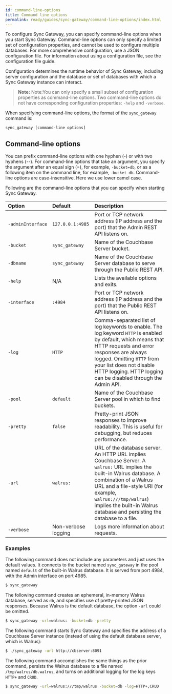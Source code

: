 ```yaml
---
id: command-line-options
title: Command line options
permalink: ready/guides/sync-gateway/command-line-options/index.html
---
```


To configure Sync Gateway, you can specify command-line options when you start Sync Gateway. Command-line options can only specify a limited set of configuration properties, and cannot be used to configure multiple databases. For more comprehensive configuration, use a JSON configuration file. For information about using a configuration file, see the configuration file guide.

Configuration determines the runtime behavior of Sync Gateway, including server configuration and the database or set of databases with which a Sync Gateway instance can interact.

> **Note:** Note:You can only specify a small subset of configuration properties as command-line options. Two command-line options do not have corresponding configuration properties: `-help` and `-verbose`.

When specifying command-line options, the format of the `sync_gateway` command is:

```bash
sync_gateway [command-line options]
```

## Command-line options

You can prefix command-line options with one hyphen (-) or with two hyphens (--). For command-line options that take an argument, you specify the argument after an equal sign (=), for example, `-bucket=db`, or as a following item on the command line, for example, `-bucket db`. Command-line options are case-insensitive. Here we use lower camel case.

Following are the command-line options that you can specify when starting Sync Gateway.

|Option|Default|Description|
|:-----|:------|:----------|
|`‑adminInterface`|`127.0.0.1:4985`|Port or TCP network address (IP address and the port) that the Admin REST API listens on.|
|`-bucket`|`sync_gateway`|Name of the Couchbase Server bucket.|
|`-dbname`|`sync_gateway`|Name of the Couchbase Server database to serve through the Public REST API.|
|`-help`|N/A|Lists the available options and exits.|
|`-interface`|`:4984`|Port or TCP network address (IP address and the port) that the Public REST API listens on.|
|`-log`|`HTTP`|Comma-separated list of log keywords to enable. The log keyword `HTTP` is enabled by default, which means that HTTP requests and error responses are always logged. Omitting `HTTP` from your list does not disable HTTP logging. HTTP logging can be disabled through the Admin API.|
|`-pool`|`default`|Name of the Couchbase Server pool in which to find buckets.|
|`-pretty`|`false`|Pretty-print JSON responses to improve readability. This is useful for debugging, but reduces performance.|
|`-url`|`walrus:`|URL of the database server. An HTTP URL implies Couchbase Server. A `walrus:` URL implies the built-in Walrus database. A combination of a Walrus URL and a file-style URI (for example, `walrus:///tmp/walrus`) implies the built-in Walrus database and persisting the database to a file.|
|`-verbose`|Non-verbose logging|Logs more information about requests.|

### Examples

The following command does not include any parameters and just uses the default values. It connects to the bucket named `sync_gateway` in the pool named `default` of the built-in Walrus database. It is served from port 4984, with the Admin interface on port 4985.

```bash
$ sync_gateway
```

The following command creates an ephemeral, in-memory Walrus database, served as `db`, and specifies use of pretty-printed JSON responses. Because Walrus is the default database, the option `-url` could be omitted.

```bash
$ sync_gateway -url=walrus: -bucket=db -pretty
```

The following command starts Sync Gateway and specifies the address of a Couchbase Server instance (instead of using the default database server, which is Walrus):

```bash
$ ./sync_gateway -url http://cbserver:8091
```

The following command accomplishes the same things as the prior command, persists the Walrus database to a file named `/tmp/walrus/db.walrus`, and turns on additional logging for the log keys `HTTP+` and `CRUD`.

```bash
$ sync_gateway -url=walrus:///tmp/walrus -bucket=db -log=HTTP+,CRUD
```